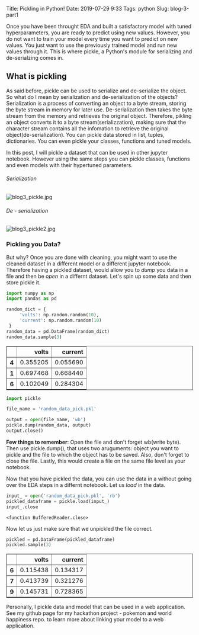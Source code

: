 Title: Pickling in Python!
Date: 2019-07-29 9:33
Tags: python
Slug: blog-3-part1

Once you have been throught EDA and built a satisfactory model with tuned hyperparameters, you are ready to predict using new values. However, you do not want to train your model every time you want to predict on new values. You just want to use the previously trained model and run new values through it. This is where pickle, a Python's module for serializing and de-serialzing comes in.

## What is pickling

As said before, pickle can be used to serialize and de-serialize the object. So what do I mean by serialization and de-serialization of the objects? Serialization is a process of converting an object to a byte stream, storing the byte stream in memory for later use. De-serialization then takes the byte stream from the memory and retrieves the original object. Therefore, pikling an object converts it to a byte stream(serializzation), making sure that the character stream contains all the infomation to retrieve the original object(de-serialization). You can pickle data stored in list, tuples, dictionaries. You can even pickle your classes, functions and tuned models. 

In this post, I will pickle a dataset that can be used in other jupyter notebook. However using the same steps you can pickle classes, functions and even models with their hypertuned parameters.

###### Serialization

![blog3_pickle.jpg](attachment:blog3_pickle.jpg)

###### De - serialization

![blog3_pickle2.jpg](attachment:blog3_pickle2.jpg)

### Pickling you Data?

But why? Once you are done with cleaning, you might want to use the cleaned dataset in a different model or a different jupyter notebook. Therefore having a pickled dataset, would allow you to *dump* you data in a file and then be *open* in a differnt dataset. Let's spin up some data and then store pickle it.


```python
import numpy as np
import pandas as pd

random_dict = {
     'volts': np.random.random(10),
     'current': np.random.random(10)
 }
random_data = pd.DataFrame(random_dict)
random_data.sample(3)
```




<div>
<style scoped>
    .dataframe tbody tr th:only-of-type {
        vertical-align: middle;
    }

    .dataframe tbody tr th {
        vertical-align: top;
    }

    .dataframe thead th {
        text-align: right;
    }
</style>
<table border="1" class="dataframe">
  <thead>
    <tr style="text-align: right;">
      <th></th>
      <th>volts</th>
      <th>current</th>
    </tr>
  </thead>
  <tbody>
    <tr>
      <th>4</th>
      <td>0.355205</td>
      <td>0.055690</td>
    </tr>
    <tr>
      <th>1</th>
      <td>0.697468</td>
      <td>0.668440</td>
    </tr>
    <tr>
      <th>6</th>
      <td>0.102049</td>
      <td>0.284304</td>
    </tr>
  </tbody>
</table>
</div>




```python
import pickle

file_name = 'random_data_pick.pkl'

output = open(file_name, 'wb') 
pickle.dump(random_data, output)
output.close()
```

****Few things to remember****: Open the file and don't forget wb(write byte). Then use pickle.dump(), that uses two aruguments: object you want to pickle and the file to which the object has to be saved. Also, don't forget to close the file. Lastly, this would create a file on the same file level as your notebook. 

Now that you have pickled the data, you can use the data in a without going over the EDA steps in a differnt notebook. Let us *load* in the data. 


```python
input_ = open('random_data_pick.pkl', 'rb')
pickled_dataframe = pickle.load(input_)
input_.close
```




    <function BufferedReader.close>



Now let us just make sure that we unpickled the file correct. 


```python
pickled = pd.DataFrame(pickled_dataframe)
pickled.sample(3)
```




<div>
<style scoped>
    .dataframe tbody tr th:only-of-type {
        vertical-align: middle;
    }

    .dataframe tbody tr th {
        vertical-align: top;
    }

    .dataframe thead th {
        text-align: right;
    }
</style>
<table border="1" class="dataframe">
  <thead>
    <tr style="text-align: right;">
      <th></th>
      <th>volts</th>
      <th>current</th>
    </tr>
  </thead>
  <tbody>
    <tr>
      <th>6</th>
      <td>0.115438</td>
      <td>0.134317</td>
    </tr>
    <tr>
      <th>7</th>
      <td>0.413739</td>
      <td>0.321276</td>
    </tr>
    <tr>
      <th>9</th>
      <td>0.145731</td>
      <td>0.728365</td>
    </tr>
  </tbody>
</table>
</div>



Personally, I pickle data and model that can be used in a web application. See my github page for my hackathon project - pokemon and world happiness repo. to learn more about linking your model to a web application. 
